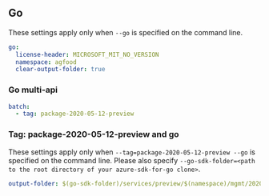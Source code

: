 ## Go

These settings apply only when `--go` is specified on the command line.

```yaml $(go)
go:
  license-header: MICROSOFT_MIT_NO_VERSION
  namespace: agfood
  clear-output-folder: true
```

### Go multi-api

``` yaml $(go) && $(multiapi)
batch:
  - tag: package-2020-05-12-preview
```

### Tag: package-2020-05-12-preview and go

These settings apply only when `--tag=package-2020-05-12-preview --go` is specified on the command line.
Please also specify `--go-sdk-folder=<path to the root directory of your azure-sdk-for-go clone>`.

```yaml $(tag) == 'package-2020-05-12-preview' && $(go)
output-folder: $(go-sdk-folder)/services/preview/$(namespace)/mgmt/2020-05-12-preview/$(namespace)
```
